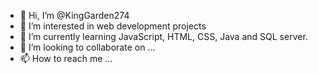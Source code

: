 - 👋 Hi, I’m @KingGarden274
- 👀 I’m interested in web development projects
- 🌱 I’m currently learning JavaScript, HTML, CSS, Java and SQL server.
- 💞️ I’m looking to collaborate on ...
- 📫 How to reach me ...

<!---
KingGarden274/KingGarden274 is a ✨ special ✨ repository because its `README.md` (this file) appears on your GitHub profile.
You can click the Preview link to take a look at your changes.
--->
